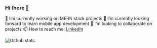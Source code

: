 ### Hi there 👋

 🔭 I’m currently working on MERN stack projects
 🌱 I’m currently looking forward to learn mobile app development
 👯 I’m looking to collaborate on projects
 📫 How to reach me: [LinkedIn](https://www.github.com/dshankar4)
 
 ![Github stats](https://github-readme-stats.vercel.app/api?username=dshankar4)
